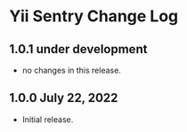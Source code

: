 # Yii Sentry Change Log

## 1.0.1 under development

- no changes in this release.

## 1.0.0 July 22, 2022

- Initial release.
